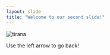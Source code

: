 ```yaml
---
layout: slide
title: "Welcome to our second slide!"
---
```

![tirana](https://user-images.githubusercontent.com/88782702/141279770-2fa72286-9503-4f87-b280-d455b5f3dfc0.jpg)

Use the left arrow to go back!
